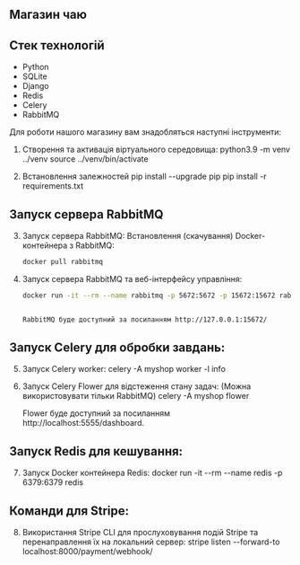 ## Магазин чаю

## Стек технологій

- Python
- SQLite
- Django
- Redis
- Celery
- RabbitMQ


Для роботи нашого магазину вам знадобляться наступні інструменти:


1. Створення та активація віртуального середовища:
      python3.9 -m venv ../venv
   source ../venv/bin/activate

2. Встановлення залежностей
        pip install --upgrade pip
    pip install -r requirements.txt
    
   
## Запуск сервера RabbitMQ

3. Запуск сервера RabbitMQ:
    Встановлення (скачування) Docker-контейнера з RabbitMQ:
    ```bash 
   docker pull rabbitmq
   
4. Запуск сервера RabbitMQ та веб-інтерфейсу управління:
      ```bash
    docker run -it --rm --name rabbitmq -p 5672:5672 -p 15672:15672 rabbitmq:management
      
    
    RabbitMQ буде доступний за посиланням http://127.0.0.1:15672/
## Запуск Celery для обробки завдань:

5. Запуск Celery worker:
      celery -A myshop worker -l info
    
   
7. Запуск Celery Flower для відстеження стану задач:
   (Можна використовувати тільки RabbitMQ)
             celery -A myshop flower
      
   Flower буде доступний за посиланням http://localhost:5555/dashboard.

## Запуск Redis для кешування:
7. Запуск Docker контейнера Redis:
             docker run -it --rm --name redis -p 6379:6379 redis
      

## Команди для Stripe:

8. Використання Stripe CLI для прослуховування подій Stripe та перенаправлення їх на локальний сервер:
            stripe listen --forward-to localhost:8000/payment/webhook/

